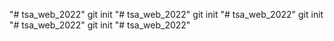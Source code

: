 "# tsa_web_2022"  git init
"# tsa_web_2022"  git init
"# tsa_web_2022"  git init
"# tsa_web_2022"  git init
"# tsa_web_2022" 
